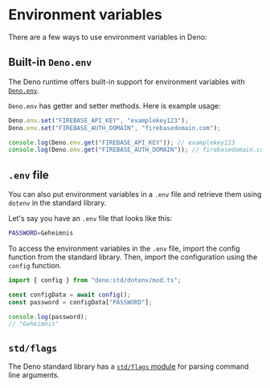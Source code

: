 # Environment variables

There are a few ways to use environment variables in Deno:

## Built-in `Deno.env`

The Deno runtime offers built-in support for environment variables with
[`Deno.env`](https://deno.land/api@v1.25.3?s=Deno.env).

`Deno.env` has getter and setter methods. Here is example usage:

```ts
Deno.env.set("FIREBASE_API_KEY", "examplekey123");
Deno.env.set("FIREBASE_AUTH_DOMAIN", "firebasedomain.com");

console.log(Deno.env.get("FIREBASE_API_KEY")); // examplekey123
console.log(Deno.env.get("FIREBASE_AUTH_DOMAIN")); // firebasedomain.com
```

## `.env` file

You can also put environment variables in a `.env` file and retrieve them using
`dotenv` in the standard library.

Let's say you have an `.env` file that looks like this:

```sh
PASSWORD=Geheimnis
```

To access the environment variables in the `.env` file, import the config
function from the standard library. Then, import the configuration using the
`config` function.

```ts
import { config } from "deno:std/dotenv/mod.ts";

const configData = await config();
const password = configData["PASSWORD"];

console.log(password);
// "Geheimnis"
```

## `std/flags`

The Deno standard library has a
[`std/flags` module](deno:std@$STD_VERSION/flags/README.md?source=) for parsing
command line arguments.
